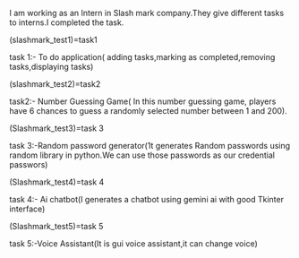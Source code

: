 I am working as an Intern in Slash mark company.They give different tasks to interns.I completed the task.

(slashmark_test1)=task1

task 1:- To do application( adding tasks,marking as completed,removing tasks,displaying tasks)


(slashmark_test2)=task2

task2:- Number Guessing Game( In this number guessing game, players have 6 chances to guess a randomly selected number between 1 and 200).


(Slashmark_test3)=task 3

task 3:-Random password generator(1t generates Random passwords using random library in python.We can use those passwords as our credential passwors)

(Slashmark_test4)=task 4

task 4:- Ai chatbot(I generates a chatbot using gemini ai with good Tkinter interface)

(Slashmark_test5)=task 5

task 5:-Voice Assistant(It is gui voice assistant,it can change voice)

